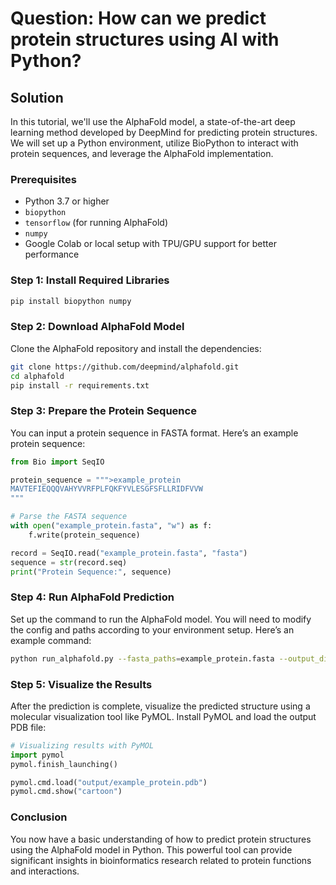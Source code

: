 # Question: How can we predict protein structures using AI with Python?

## Solution

In this tutorial, we'll use the AlphaFold model, a state-of-the-art deep learning method developed by DeepMind for predicting protein structures. We will set up a Python environment, utilize BioPython to interact with protein sequences, and leverage the AlphaFold implementation.

### Prerequisites

- Python 3.7 or higher
- `biopython`
- `tensorflow` (for running AlphaFold)
- `numpy`
- Google Colab or local setup with TPU/GPU support for better performance

### Step 1: Install Required Libraries

```bash
pip install biopython numpy
```

### Step 2: Download AlphaFold Model

Clone the AlphaFold repository and install the dependencies:

```bash
git clone https://github.com/deepmind/alphafold.git
cd alphafold
pip install -r requirements.txt
```

### Step 3: Prepare the Protein Sequence

You can input a protein sequence in FASTA format. Here’s an example protein sequence:

```python
from Bio import SeqIO

protein_sequence = """>example_protein
MAVTEFIEQQQVAHYVVRFPLFQKFYVLESGFSFLLRIDFVVW
"""

# Parse the FASTA sequence
with open("example_protein.fasta", "w") as f:
    f.write(protein_sequence)

record = SeqIO.read("example_protein.fasta", "fasta")
sequence = str(record.seq)
print("Protein Sequence:", sequence)
```

### Step 4: Run AlphaFold Prediction

Set up the command to run the AlphaFold model. You will need to modify the config and paths according to your environment setup. Here’s an example command:

```bash
python run_alphafold.py --fasta_paths=example_protein.fasta --output_dir=output --model_preset=monomer_casp14
```

### Step 5: Visualize the Results

After the prediction is complete, visualize the predicted structure using a molecular visualization tool like PyMOL. Install PyMOL and load the output PDB file:

```python
# Visualizing results with PyMOL
import pymol
pymol.finish_launching()

pymol.cmd.load("output/example_protein.pdb")
pymol.cmd.show("cartoon")
```

### Conclusion

You now have a basic understanding of how to predict protein structures using the AlphaFold model in Python. This powerful tool can provide significant insights in bioinformatics research related to protein functions and interactions.